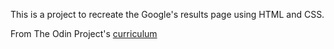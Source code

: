 This is a project to recreate the Google's results page using HTML and CSS.

From The Odin Project's [curriculum](http://www.theodinproject.com/courses/web-development-101/lessons/html-css)